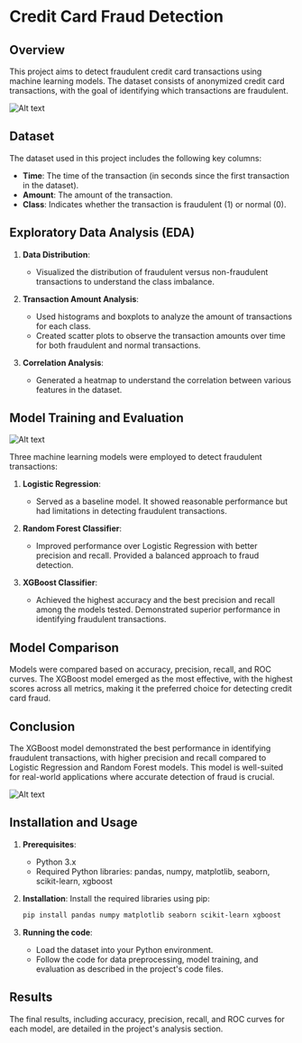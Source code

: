 # Credit Card Fraud Detection

## Overview

This project aims to detect fraudulent credit card transactions using machine learning models. The dataset consists of anonymized credit card transactions, with the goal of identifying which transactions are fraudulent.

![Alt text](https://camo.githubusercontent.com/321a5ecc99b4cf8249172d55a53ccb309ad3feaaac09a88e06eb398490cf7a88/68747470733a2f2f65787465726e616c2d636f6e74656e742e6475636b6475636b676f2e636f6d2f69752f3f753d687474707325334125324625324661692d6a6f75726e65792e636f6d25324677702d636f6e74656e7425324675706c6f61647325324632303139253246303625324666726175642d454d562d636869702d6372656469742d636172642e6a706726663d31266e6f66623d31)

## Dataset

The dataset used in this project includes the following key columns:

- **Time**: The time of the transaction (in seconds since the first transaction in the dataset).
- **Amount**: The amount of the transaction.
- **Class**: Indicates whether the transaction is fraudulent (1) or normal (0).

## Exploratory Data Analysis (EDA)

1. **Data Distribution**:
   - Visualized the distribution of fraudulent versus non-fraudulent transactions to understand the class imbalance.

2. **Transaction Amount Analysis**:
   - Used histograms and boxplots to analyze the amount of transactions for each class.
   - Created scatter plots to observe the transaction amounts over time for both fraudulent and normal transactions.

3. **Correlation Analysis**:
   - Generated a heatmap to understand the correlation between various features in the dataset.

## Model Training and Evaluation

![Alt text](https://favtutor.com/resources/images/uploads/Credit_card_fraud_detection_flowchart.jpg)


Three machine learning models were employed to detect fraudulent transactions:

1. **Logistic Regression**:
   - Served as a baseline model. It showed reasonable performance but had limitations in detecting fraudulent transactions.

2. **Random Forest Classifier**:
   - Improved performance over Logistic Regression with better precision and recall. Provided a balanced approach to fraud detection.

3. **XGBoost Classifier**:
   - Achieved the highest accuracy and the best precision and recall among the models tested. Demonstrated superior performance in identifying fraudulent transactions.

## Model Comparison

Models were compared based on accuracy, precision, recall, and ROC curves. The XGBoost model emerged as the most effective, with the highest scores across all metrics, making it the preferred choice for detecting credit card fraud.

## Conclusion

The XGBoost model demonstrated the best performance in identifying fraudulent transactions, with higher precision and recall compared to Logistic Regression and Random Forest models. This model is well-suited for real-world applications where accurate detection of fraud is crucial.

![Alt text](https://www.researchgate.net/publication/371583927/figure/fig3/AS:11431281168370629@1686961752429/Kernel-density-curve-of-fraud-score-on-Kaggle-Credit-Card-Fraud-Detection-Dataset.png)


## Installation and Usage

1. **Prerequisites**:
   - Python 3.x
   - Required Python libraries: pandas, numpy, matplotlib, seaborn, scikit-learn, xgboost

2. **Installation**:
   Install the required libraries using pip:
   ```bash
   pip install pandas numpy matplotlib seaborn scikit-learn xgboost

2. **Running the code**:
   - Load the dataset into your Python environment.
   - Follow the code for data preprocessing, model training, and evaluation as described in the project's code files.

## Results

The final results, including accuracy, precision, recall, and ROC curves for each model, are detailed in the project's analysis section.
